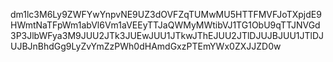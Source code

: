 dm1lc3M6Ly9ZWFYwYnpvNE9UZ3dOVFZqTUMwMU5HTTFMVFJoTXpjdE9HWmtNaTFpWm1abVl6Vm1aVEEyTTJaQWMyMWtibVJ1TG1ObU9qTTJNVGd3P3JlbWFya3M9JUU2JTk3JUEwJUU1JTkwJThEJUU2JTlDJUJBJUU1JTlDJUJBJnBhdGg9LyZvYmZzPWh0dHAmdGxzPTEmYWx0ZXJJZD0w
